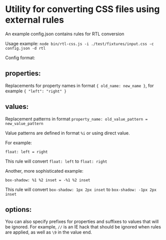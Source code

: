 # Utility for converting CSS files using external rules

An example config.json contains rules for RTL conversion

Usage example: `node bin/rtl-css.js -i ./test/fixtures/input.css -c config.json -d rtl`

Config format:

## properties:

Replacements for property names in format `{ old_name: new_name }`, for example `{ "left": "right" }`

## values:

Replacement patterns in format `property_name: old_value_pattern = new_value_pattern`

Value patterns are defined in format `%i` or using direct value.

For example:

`float: left = right`

This rule will convert `float: left` to `float: right`

Another, more sophisticated example:

`box-shadow: %1 %2 inset = -%1 %2 inset`

This rule will convert `box-shadow: 1px 2px inset` to `box-shadow: -1px 2px inset`

## options:

You can also specify prefixes for properties and suffixes to values that will be ignored. For example, `//` is an IE hack that should be ignored when rules are applied, as well as `\9` in the value end.
